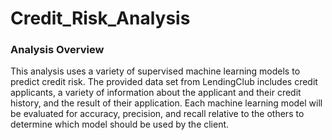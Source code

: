 # Credit_Risk_Analysis

### Analysis Overview
This analysis uses a variety of supervised machine learning models to predict credit risk. The provided data set from LendingClub includes credit applicants, a variety of information about the applicant and their credit history, and the result of their application. Each machine learning model will be evaluated for accuracy, precision, and recall relative to the others to determine which model should be used by the client.
